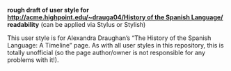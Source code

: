 **rough draft of user style for [http://acme.highpoint.edu/~drauga04/History of the Spanish Language/](http://acme.highpoint.edu/~drauga04/History%20of%20the%20Spanish%20Language/) readability**
(can be applied via Stylus or Stylish)

This user style is for Alexandra Draughan&rsquo;s &ldquo;The History of the
Spanish Language: A Timeline&rdquo; page. As with all user styles in this
repository, this is totally unofficial (so the page author/owner is not
responsible for any problems with it!).
